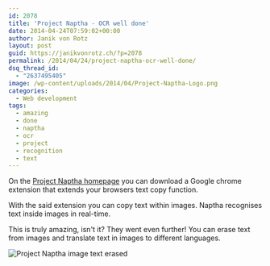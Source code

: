 ```yaml
---
id: 2078
title: 'Project Naptha - OCR well done'
date: 2014-04-24T07:59:02+00:00
author: Janik von Rotz
layout: post
guid: https://janikvonrotz.ch/?p=2078
permalink: /2014/04/24/project-naptha-ocr-well-done/
dsq_thread_id:
  - "2637495405"
image: /wp-content/uploads/2014/04/Project-Naptha-Logo.png
categories:
  - Web development
tags:
  - amazing
  - done
  - naptha
  - ocr
  - project
  - recognition
  - text
---
```

On the [Project Naptha homepage](http://projectnaptha.com/) you can download a Google chrome extension that extends your browsers text copy function.

With the said extension you can copy text within images. Naptha recognises text inside images in real-time.
<!--more-->
This is truly amazing, isn't it? They went even further! You can erase text from images and translate text in images to different languages.

![Project Naptha image text erased](/wp-content/uploads/2014/04/Project-Naptha-image-text-erased.gif)